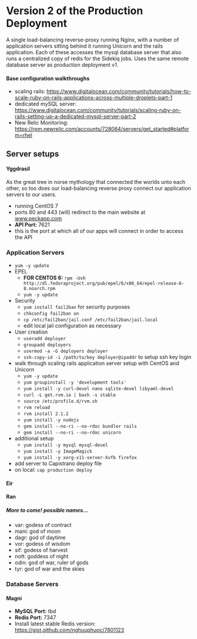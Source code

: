 # Version 2 of the Production Deployment

A single load-balancing reverse-proxy running Nginx, with a number of application servers sitting behind it running Unicorn and the rails application. Each of these accesses the mysql database server that also runs a centralized copy of redis for the Sidekiq jobs. Uses the same remote database server as production deployment v1.

#### Base configuration walkthroughs
- scaling rails: https://www.digitalocean.com/community/tutorials/how-to-scale-ruby-on-rails-applications-across-multiple-droplets-part-1
- dedicated mySQL server: https://www.digitalocean.com/community/tutorials/scaling-ruby-on-rails-setting-up-a-dedicated-mysql-server-part-2
- New Relic Monitoring: https://rpm.newrelic.com/accounts/728064/servers/get_started#platform=rhel


## Server setups

#### Yggdrasil

As the great tree in norse mythology that connected the worlds unto each other, so too does our load-balancing reverse proxy connect our application servers to our users.

- running CentOS 7
- ports 80 and 443 (will) redirect to the main website at www.peckapp.com
- **API Port:** 7621
 - this is the port at which all of our apps will connect in order to access the API

### Application Servers

- `yum -y update`
- EPEL
  - **FOR CENTOS 6:** `rpm -Uvh http://dl.fedoraproject.org/pub/epel/6/x86_64/epel-release-6-8.noarch.rpm`
  - `yum -y update`
- Security
  - `yum install fail2ban` for security purposes
  - `chkconfig fail2ban on`
  - `cp /etc/fail2ban/jail.conf /etc/fail2ban/jail.local`
  - edit local jail configuration as necessary
- User creation
  - `useradd deployer`
  - `groupadd deployers`
  - `usermod -a -G deployers deployer`
  - `ssh-copy-id -i /path/to/key deployer@ipaddr` to setup ssh key login
- walk through scaling rails application server setup with CentOS and Unicorn
  - `yum -y update`
  - `yum groupinstall -y 'development tools'`
  - `yum install -y curl-devel nano sqlite-devel libyaml-devel`
  - `curl -L get.rvm.io | bash -s stable`
  - `source /etc/profile.d/rvm.sh`
  - `rvm reload`
  - `rvm install 2.1.2`
  - `yum install -y nodejs`
  - `gem install --no-ri --no-rdoc bundler rails`
  - `gem install --no-ri --no-rdoc unicorn`
- additional setup
  - `yum install -y mysql mysql-devel`
  - `yum install -y ImageMagick`
  - `yum install -y xorg-x11-server-Xvfb firefox`
- add server to Capistrano deploy file
- on local: `cap production deploy`

#### Eir

#### Ran

##### More to come! possible names...
- var: godess of contract
- mani: god of moon
- dagr: god of daytime
- vor: godess of wisdom
- sif: godess of harvest
- nott: goddess of night
- odin: god of war, ruler of gods
- tyr: god of war and the skies

### Database Servers

#### Magni
- **MySQL Port:** tbd
- **Redis Port:** 7347
- Install latest stable Redis version: https://gist.github.com/nghuuphuoc/7801123
